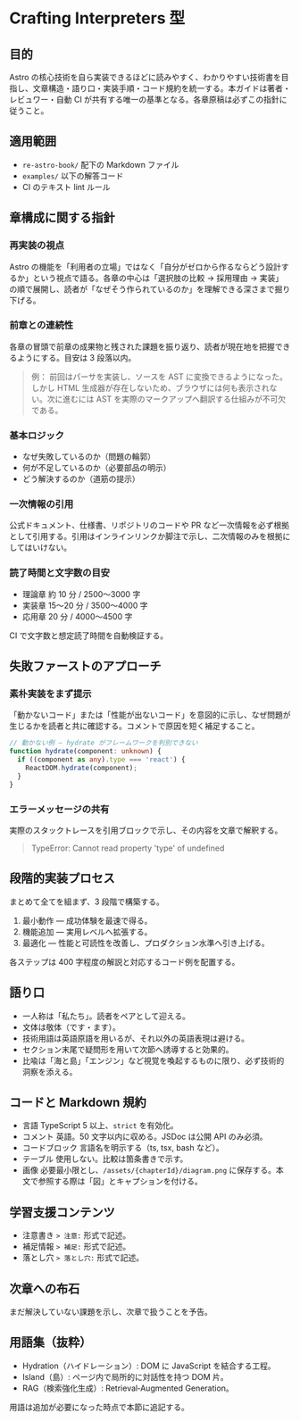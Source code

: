 # Crafting Interpreters 型

## 目的

Astro の核心技術を自ら実装できるほどに読みやすく、わかりやすい技術書を目指し、文章構造・語り口・実装手順・コード規約を統一する。本ガイドは著者・レビュワー・自動 CI が共有する唯一の基準となる。各章原稿は必ずこの指針に従うこと。

## 適用範囲

* `re-astro-book/` 配下の Markdown ファイル
* `examples/` 以下の解答コード
* CI のテキスト lint ルール

## 章構成に関する指針

### 再実装の視点

Astro の機能を「利用者の立場」ではなく「自分がゼロから作るならどう設計するか」という視点で語る。各章の中心は「選択肢の比較 → 採用理由 → 実装」の順で展開し、読者が「なぜそう作られているのか」を理解できる深さまで掘り下げる。

### 前章との連続性

各章の冒頭で前章の成果物と残された課題を振り返り、読者が現在地を把握できるようにする。目安は 3 段落以内。

> 例：
> 前回はパーサを実装し、ソースを AST に変換できるようになった。しかし HTML 生成器が存在しないため、ブラウザには何も表示されない。次に進むには AST を実際のマークアップへ翻訳する仕組みが不可欠である。

### 基本ロジック

- なぜ失敗しているのか（問題の輪郭）
- 何が不足しているのか（必要部品の明示）
- どう解決するのか（道筋の提示）

### 一次情報の引用

公式ドキュメント、仕様書、リポジトリのコードや PR など一次情報を必ず根拠として引用する。引用はインラインリンクか脚注で示し、二次情報のみを根拠にしてはいけない。

### 読了時間と文字数の目安

- 理論章 約 10 分 / 2500〜3000 字
- 実装章 15〜20 分 / 3500〜4000 字
- 応用章 20 分 / 4000〜4500 字

CI で文字数と想定読了時間を自動検証する。

## 失敗ファーストのアプローチ

### 素朴実装をまず提示

「動かないコード」または「性能が出ないコード」を意図的に示し、なぜ問題が生じるかを読者と共に確認する。コメントで原因を短く補足すること。

```typescript
// 動かない例 — hydrate がフレームワークを判別できない
function hydrate(component: unknown) {
  if ((component as any).type === 'react') {
    ReactDOM.hydrate(component);
  }
}
```

### エラーメッセージの共有

実際のスタックトレースを引用ブロックで示し、その内容を文章で解釈する。

> TypeError: Cannot read property 'type' of undefined

## 段階的実装プロセス

まとめて全てを組まず、3 段階で構築する。

1. 最小動作 — 成功体験を最速で得る。
2. 機能追加 — 実用レベルへ拡張する。
3. 最適化 — 性能と可読性を改善し、プロダクション水準へ引き上げる。

各ステップは 400 字程度の解説と対応するコード例を配置する。

## 語り口

- 一人称は「私たち」。読者をペアとして迎える。
- 文体は敬体（です・ます）。
- 技術用語は英語原語を用いるが、それ以外の英語表現は避ける。
- セクション末尾で疑問形を用いて次節へ誘導すると効果的。
- 比喩は「海と島」「エンジン」など視覚を喚起するものに限り、必ず技術的洞察を添える。

## コードと Markdown 規約

- 言語 TypeScript 5 以上、`strict` を有効化。
- コメント 英語。50 文字以内に収める。JSDoc は公開 API のみ必須。
- コードブロック 言語名を明示する（ts, tsx, bash など）。
- テーブル 使用しない。比較は箇条書きで示す。
- 画像 必要最小限とし、`/assets/{chapterId}/diagram.png` に保存する。本文で参照する際は「図」とキャプションを付ける。

## 学習支援コンテンツ

* 注意書き `> 注意:` 形式で記述。
* 補足情報 `> 補足:` 形式で記述。
* 落とし穴 `> 落とし穴:` 形式で記述。

## 次章への布石

まだ解決していない課題を示し、次章で扱うことを予告。

## 用語集（抜粋）

* Hydration（ハイドレーション）: DOM に JavaScript を結合する工程。
* Island（島）: ページ内で局所的に対話性を持つ DOM 片。
* RAG（検索強化生成）: Retrieval‑Augmented Generation。

用語は追加が必要になった時点で本節に追記する。